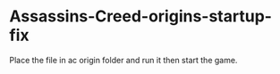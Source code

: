 # Assassins-Creed-origins-startup-fix

Place the file in ac origin folder and run it then start the game.
